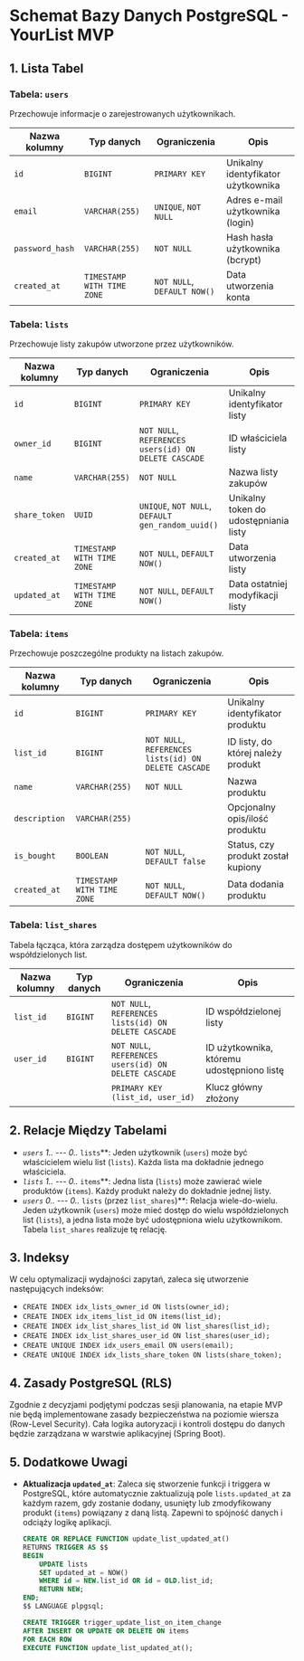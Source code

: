 # Schemat Bazy Danych PostgreSQL - YourList MVP

## 1. Lista Tabel

### Tabela: `users`
Przechowuje informacje o zarejestrowanych użytkownikach.

| Nazwa kolumny   | Typ danych                | Ograniczenia                               | Opis                               |
| --------------- |---------------------------| ------------------------------------------ | ---------------------------------- |
| `id`            | `BIGINT `                 | `PRIMARY KEY`                              | Unikalny identyfikator użytkownika |
| `email`         | `VARCHAR(255)`            | `UNIQUE`, `NOT NULL`                       | Adres e-mail użytkownika (login)   |
| `password_hash` | `VARCHAR(255)`            | `NOT NULL`                                 | Hash hasła użytkownika (bcrypt)    |
| `created_at`    | `TIMESTAMP WITH TIME ZONE` | `NOT NULL`, `DEFAULT NOW()`                | Data utworzenia konta              |

### Tabela: `lists`
Przechowuje listy zakupów utworzone przez użytkowników.

| Nazwa kolumny   | Typ danych                  | Ograniczenia                               | Opis                                                       |
| --------------- | --------------------------- | ------------------------------------------ | ---------------------------------------------------------- |
| `id`            | `BIGINT`                 | `PRIMARY KEY`                              | Unikalny identyfikator listy                               |
| `owner_id`      | `BIGINT`                    | `NOT NULL`, `REFERENCES users(id) ON DELETE CASCADE` | ID właściciela listy                                       |
| `name`          | `VARCHAR(255)`              | `NOT NULL`                                 | Nazwa listy zakupów                                        |
| `share_token`   | `UUID`                      | `UNIQUE`, `NOT NULL`, `DEFAULT gen_random_uuid()` | Unikalny token do udostępniania listy                      |
| `created_at`    | `TIMESTAMP WITH TIME ZONE`  | `NOT NULL`, `DEFAULT NOW()`                | Data utworzenia listy                                      |
| `updated_at`    | `TIMESTAMP WITH TIME ZONE`  | `NOT NULL`, `DEFAULT NOW()`                | Data ostatniej modyfikacji listy                           |

### Tabela: `items`
Przechowuje poszczególne produkty na listach zakupów.

| Nazwa kolumny   | Typ danych                  | Ograniczenia                               | Opis                               |
| --------------- | --------------------------- | ------------------------------------------ | ---------------------------------- |
| `id`            | `BIGINT`                 | `PRIMARY KEY`                              | Unikalny identyfikator produktu    |
| `list_id`       | `BIGINT`                    | `NOT NULL`, `REFERENCES lists(id) ON DELETE CASCADE` | ID listy, do której należy produkt |
| `name`          | `VARCHAR(255)`              | `NOT NULL`                                 | Nazwa produktu                     |
| `description`   | `VARCHAR(255)`              |                                            | Opcjonalny opis/ilość produktu     |
| `is_bought`     | `BOOLEAN`                   | `NOT NULL`, `DEFAULT false`                | Status, czy produkt został kupiony |
| `created_at`    | `TIMESTAMP WITH TIME ZONE`  | `NOT NULL`, `DEFAULT NOW()`                | Data dodania produktu              |

### Tabela: `list_shares`
Tabela łącząca, która zarządza dostępem użytkowników do współdzielonych list.

| Nazwa kolumny | Typ danych | Ograniczenia                               | Opis                                         |
| ------------- | ---------- | ------------------------------------------ | -------------------------------------------- |
| `list_id`     | `BIGINT`   | `NOT NULL`, `REFERENCES lists(id) ON DELETE CASCADE` | ID współdzielonej listy                      |
| `user_id`     | `BIGINT`   | `NOT NULL`, `REFERENCES users(id) ON DELETE CASCADE` | ID użytkownika, któremu udostępniono listę |
|               |            | `PRIMARY KEY (list_id, user_id)`           | Klucz główny złożony                         |

## 2. Relacje Między Tabelami

-   **`users` 1..* --- 0..* `lists`**: Jeden użytkownik (`users`) może być właścicielem wielu list (`lists`). Każda lista ma dokładnie jednego właściciela.
-   **`lists` 1..* --- 0..* `items`**: Jedna lista (`lists`) może zawierać wiele produktów (`items`). Każdy produkt należy do dokładnie jednej listy.
-   **`users` 0..* --- 0..* `lists` (przez `list_shares`)**: Relacja wiele-do-wielu. Jeden użytkownik (`users`) może mieć dostęp do wielu współdzielonych list (`lists`), a jedna lista może być udostępniona wielu użytkownikom. Tabela `list_shares` realizuje tę relację.

## 3. Indeksy

W celu optymalizacji wydajności zapytań, zaleca się utworzenie następujących indeksów:

-   `CREATE INDEX idx_lists_owner_id ON lists(owner_id);`
-   `CREATE INDEX idx_items_list_id ON items(list_id);`
-   `CREATE INDEX idx_list_shares_list_id ON list_shares(list_id);`
-   `CREATE INDEX idx_list_shares_user_id ON list_shares(user_id);`
-   `CREATE UNIQUE INDEX idx_users_email ON users(email);`
-   `CREATE UNIQUE INDEX idx_lists_share_token ON lists(share_token);`

## 4. Zasady PostgreSQL (RLS)

Zgodnie z decyzjami podjętymi podczas sesji planowania, na etapie MVP nie będą implementowane zasady bezpieczeństwa na poziomie wiersza (Row-Level Security). Cała logika autoryzacji i kontroli dostępu do danych będzie zarządzana w warstwie aplikacyjnej (Spring Boot).

## 5. Dodatkowe Uwagi

-   **Aktualizacja `updated_at`**: Zaleca się stworzenie funkcji i triggera w PostgreSQL, które automatycznie zaktualizują pole `lists.updated_at` za każdym razem, gdy zostanie dodany, usunięty lub zmodyfikowany produkt (`items`) powiązany z daną listą. Zapewni to spójność danych i odciąży logikę aplikacji.
    ```sql
    CREATE OR REPLACE FUNCTION update_list_updated_at()
    RETURNS TRIGGER AS $$
    BEGIN
        UPDATE lists
        SET updated_at = NOW()
        WHERE id = NEW.list_id OR id = OLD.list_id;
        RETURN NEW;
    END;
    $$ LANGUAGE plpgsql;

    CREATE TRIGGER trigger_update_list_on_item_change
    AFTER INSERT OR UPDATE OR DELETE ON items
    FOR EACH ROW
    EXECUTE FUNCTION update_list_updated_at();
    ```
